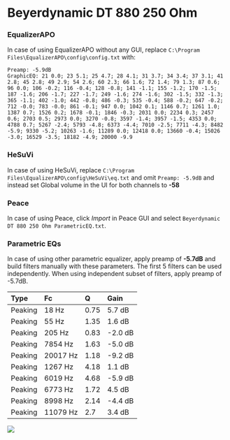 # Beyerdynamic DT 880 250 Ohm

### EqualizerAPO
In case of using EqualizerAPO without any GUI, replace `C:\Program Files\EqualizerAPO\config\config.txt`
with:
```
Preamp: -5.9dB
GraphicEQ: 21 0.0; 23 5.1; 25 4.7; 28 4.1; 31 3.7; 34 3.4; 37 3.1; 41 2.8; 45 2.8; 49 2.9; 54 2.6; 60 2.3; 66 1.6; 72 1.4; 79 1.3; 87 0.6; 96 0.0; 106 -0.2; 116 -0.4; 128 -0.8; 141 -1.1; 155 -1.2; 170 -1.5; 187 -1.6; 206 -1.7; 227 -1.7; 249 -1.6; 274 -1.6; 302 -1.5; 332 -1.3; 365 -1.1; 402 -1.0; 442 -0.8; 486 -0.3; 535 -0.4; 588 -0.2; 647 -0.2; 712 -0.0; 783 -0.0; 861 -0.1; 947 0.0; 1042 0.1; 1146 0.7; 1261 1.0; 1387 0.7; 1526 0.2; 1678 -0.1; 1846 -0.3; 2031 0.0; 2234 0.3; 2457 0.6; 2703 0.5; 2973 0.0; 3270 -0.8; 3597 -1.4; 3957 -1.5; 4353 0.0; 4788 0.7; 5267 -2.4; 5793 -4.8; 6373 -4.4; 7010 -2.5; 7711 -4.3; 8482 -5.9; 9330 -5.2; 10263 -1.6; 11289 0.0; 12418 0.0; 13660 -0.4; 15026 -3.0; 16529 -3.5; 18182 -4.9; 20000 -9.9
```

### HeSuVi
In case of using HeSuVi, replace `C:\Program Files\EqualizerAPO\config\HeSuVi\eq.txt` and omit `Preamp:
-5.9dB` and instead set Global volume in the UI for both channels to **-58**

### Peace
In case of using Peace, click *Import* in Peace GUI and select `Beyerdynamic DT 880 250 Ohm ParametricEQ.txt`.

### Parametric EQs
In case of using other parametric equalizer, apply preamp of **-5.7dB** and build filters manually
with these parameters. The first 5 filters can be used independently.
When using independent subset of filters, apply preamp of -5.7dB.

| Type    | Fc       |    Q | Gain    |
|:--------|:---------|:-----|:--------|
| Peaking | 18 Hz    | 0.75 | 5.7 dB  |
| Peaking | 55 Hz    | 1.35 | 1.6 dB  |
| Peaking | 205 Hz   | 0.83 | -2.0 dB |
| Peaking | 7854 Hz  | 1.63 | -5.0 dB |
| Peaking | 20017 Hz | 1.18 | -9.2 dB |
| Peaking | 1267 Hz  | 4.18 | 1.1 dB  |
| Peaking | 6019 Hz  | 4.68 | -5.9 dB |
| Peaking | 6773 Hz  | 1.72 | 4.5 dB  |
| Peaking | 8998 Hz  | 2.14 | -4.4 dB |
| Peaking | 11079 Hz | 2.7  | 3.4 dB  |

![](https://raw.githubusercontent.com/jaakkopasanen/AutoEq/master/results/headphonecom/sbaf-serious/Beyerdynamic%20DT%20880%20250%20Ohm/Beyerdynamic%20DT%20880%20250%20Ohm.png)